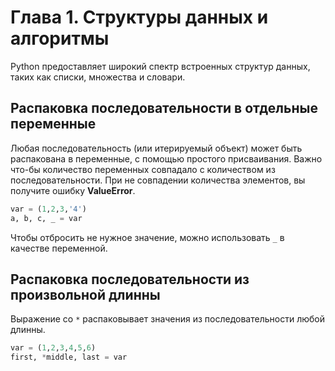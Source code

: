 # Глава 1. Структуры данных и алгоритмы
Python предоставляет широкий спектр встроенных структур данных,
таких как списки, множества и словари.

## Распаковка последовательности в отдельные переменные
Любая последовательность (или итерируемый объект) может быть
распакована в переменные, с помощью простого присваивания.
Важно что-бы количество переменных совпадало с количеством из последовательности.
При не совпадении количества элементов, вы получите ошибку __ValueError__.
```python
var = (1,2,3,'4')
a, b, c, _ = var
```
Чтобы отбросить не нужное значение, можно использовать `_` в качестве переменной.

## Распаковка последовательности из произвольной длинны
Выражение со `*` распаковывает значения из последовательности любой длинны.
```python
var = (1,2,3,4,5,6)
first, *middle, last = var
```

